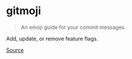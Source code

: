 # gitmoji

> An emoji guide for your commit messages.

Add, update, or remove feature flags.


[Source](https://gitmoji.dev/)
